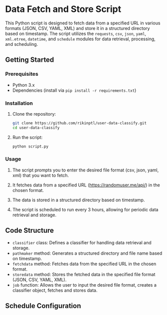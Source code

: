 # Data Fetch and Store Script

This Python script is designed to fetch data from a specified URL in various formats (JSON, CSV, YAML, XML) and store it in a structured directory based on timestamp. The script utilizes the `requests`, `csv`, `json`, `yaml`, `xml.etree`, `datetime`, and `schedule` modules for data retrieval, processing, and scheduling.

## Getting Started

### Prerequisites

- Python 3.x
- Dependencies (install via `pip install -r requirements.txt`)

### Installation

1. Clone the repository:

    ```bash
    git clone https://github.com/rikinptl/user-data-classify.git
    cd user-data-classify
    ```

2. Run the script:

    ```bash
    python script.py
    ```

### Usage

1. The script prompts you to enter the desired file format (csv, json, yaml, xml) that you want to fetch.

2. It fetches data from a specified URL (https://randomuser.me/api/) in the chosen format.

3. The data is stored in a structured directory based on timestamp.

4. The script is scheduled to run every 3 hours, allowing for periodic data retrieval and storage.

## Code Structure

- `classifier` class: Defines a classifier for handling data retrieval and storage.
- `pathmaker` method: Generates a structured directory and file name based on timestamp.
- `fetchdata` method: Fetches data from the specified URL in the chosen format.
- `storedata` method: Stores the fetched data in the specified file format (JSON, CSV, YAML, XML).
- `job` function: Allows the user to input the desired file format, creates a classifier object, fetches and stores data.

## Schedule Configuration

